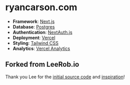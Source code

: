 # ryancarson.com

- **Framework**: [Next.js](https://nextjs.org/)
- **Database**: [Postgres](https://vercel.com/postgres)
- **Authentication**: [NextAuth.js](https://next-auth.js.org)
- **Deployment**: [Vercel](https://vercel.com)
- **Styling**: [Tailwind CSS](https://tailwindcss.com)
- **Analytics**: [Vercel Analytics](https://vercel.com/analytics)

## Forked from LeeRob.io

Thank you Lee for the [initial source code](https://github.com/leerob/leerob.io) and [inspiration](https://leerob.io/blog/2023)!
